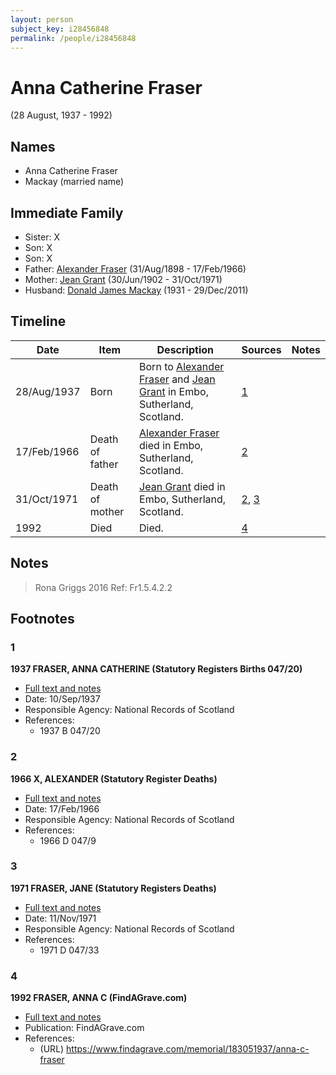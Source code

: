 ```yaml
---
layout: person
subject_key: i28456848
permalink: /people/i28456848
---
```


# Anna Catherine Fraser
(28 August, 1937 - 1992)

## Names

* Anna Catherine Fraser
* Mackay (married name)

## Immediate Family

* Sister: X
* Son: X
* Son: X
* Father: [Alexander Fraser](./@91293396@-alexander-fraser-b1898-8-31-d1966-2-17.md) (31/Aug/1898 - 17/Feb/1966)
* Mother: [Jean Grant](./@81075921@-jean-grant-b1902-6-30-d1971-10-31.md) (30/Jun/1902 - 31/Oct/1971)
* Husband: [Donald James Mackay](./@43065376@-donald-james-mackay-b1931-d2011-12-29.md) (1931 - 29/Dec/2011)

## Timeline

Date | Item | Description | Sources | Notes
---|---|---|---|---
28/Aug/1937 | Born | Born to [Alexander Fraser](./@91293396@-alexander-fraser-b1898-8-31-d1966-2-17.md) and [Jean Grant](./@81075921@-jean-grant-b1902-6-30-d1971-10-31.md) in Embo, Sutherland, Scotland. | [1](#1) | 
17/Feb/1966 | Death of father | [Alexander Fraser](./@91293396@-alexander-fraser-b1898-8-31-d1966-2-17.md) died in Embo, Sutherland, Scotland. | [2](#2) | 
31/Oct/1971 | Death of mother | [Jean Grant](./@81075921@-jean-grant-b1902-6-30-d1971-10-31.md) died in Embo, Sutherland, Scotland. | [2](#2), [3](#3) | 
1992 | Died | Died. | [4](#4) | 

## Notes

> Rona Griggs 2016 Ref: Fr1.5.4.2.2
>


## Footnotes

### 1

**1937 FRASER, ANNA CATHERINE (Statutory Registers Births 047/20)**

* [Full text and notes](../sources/@29897748@-1937-fraser,-anna-catherine-statutory-registers-births-047-20-.md)
* Date: 10/Sep/1937
* Responsible Agency: National Records of Scotland
* References: 
  * 1937 B 047/20

### 2

**1966 X, ALEXANDER (Statutory Register Deaths)**

* [Full text and notes](../sources/@37836240@-1966-fraser,-alexander-statutory-register-deaths-.md)
* Date: 17/Feb/1966
* Responsible Agency: National Records of Scotland
* References: 
  * 1966 D 047/9

### 3

**1971 FRASER, JANE (Statutory Registers Deaths)**

* [Full text and notes](../sources/@1019660@-1971-fraser,-jane-statutory-registers-deaths-.md)
* Date: 11/Nov/1971
* Responsible Agency: National Records of Scotland
* References: 
  * 1971 D 047/33

### 4

**1992 FRASER, ANNA C (FindAGrave.com)**

* [Full text and notes](../sources/@71295436@-1992-fraser,-anna-c-findagrave.com-.md)
* Publication: FindAGrave.com
* References: 
  * (URL) https://www.findagrave.com/memorial/183051937/anna-c-fraser

